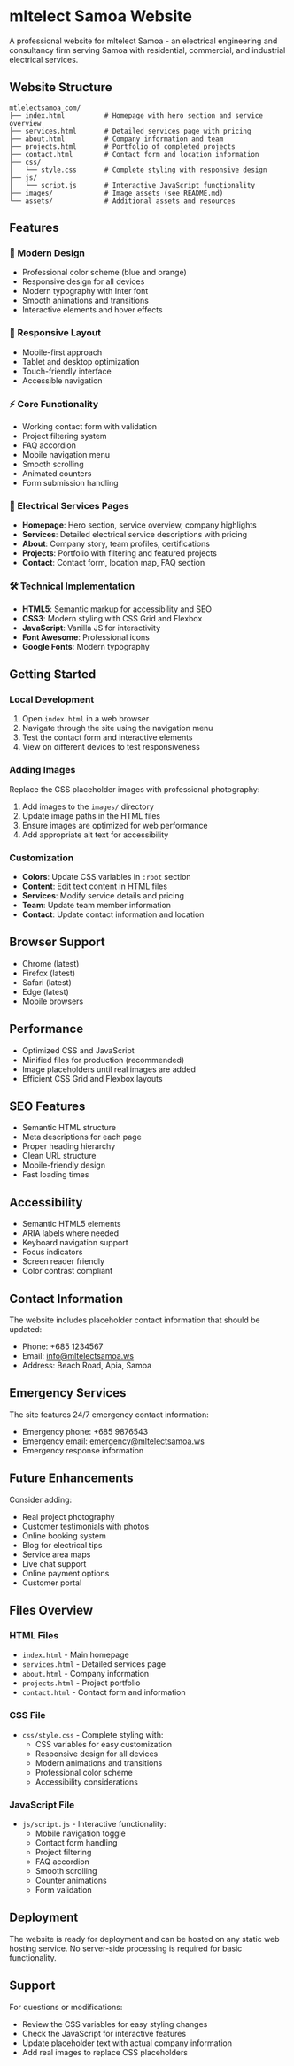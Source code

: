 # mltelect Samoa Website

A professional website for mltelect Samoa - an electrical engineering and consultancy firm serving Samoa with residential, commercial, and industrial electrical services.

## Website Structure

```
mtlelectsamoa_com/
├── index.html          # Homepage with hero section and service overview
├── services.html       # Detailed services page with pricing
├── about.html          # Company information and team
├── projects.html       # Portfolio of completed projects
├── contact.html        # Contact form and location information
├── css/
│   └── style.css       # Complete styling with responsive design
├── js/
│   └── script.js       # Interactive JavaScript functionality
├── images/             # Image assets (see README.md)
└── assets/             # Additional assets and resources
```

## Features

### 🎨 Modern Design
- Professional color scheme (blue and orange)
- Responsive design for all devices
- Modern typography with Inter font
- Smooth animations and transitions
- Interactive elements and hover effects

### 📱 Responsive Layout
- Mobile-first approach
- Tablet and desktop optimization
- Touch-friendly interface
- Accessible navigation

### ⚡ Core Functionality
- Working contact form with validation
- Project filtering system
- FAQ accordion
- Mobile navigation menu
- Smooth scrolling
- Animated counters
- Form submission handling

### 🔌 Electrical Services Pages
- **Homepage**: Hero section, service overview, company highlights
- **Services**: Detailed electrical service descriptions with pricing
- **About**: Company story, team profiles, certifications
- **Projects**: Portfolio with filtering and featured projects
- **Contact**: Contact form, location map, FAQ section

### 🛠️ Technical Implementation
- **HTML5**: Semantic markup for accessibility and SEO
- **CSS3**: Modern styling with CSS Grid and Flexbox
- **JavaScript**: Vanilla JS for interactivity
- **Font Awesome**: Professional icons
- **Google Fonts**: Modern typography

## Getting Started

### Local Development
1. Open `index.html` in a web browser
2. Navigate through the site using the navigation menu
3. Test the contact form and interactive elements
4. View on different devices to test responsiveness

### Adding Images
Replace the CSS placeholder images with professional photography:
1. Add images to the `images/` directory
2. Update image paths in the HTML files
3. Ensure images are optimized for web performance
4. Add appropriate alt text for accessibility

### Customization
- **Colors**: Update CSS variables in `:root` section
- **Content**: Edit text content in HTML files
- **Services**: Modify service details and pricing
- **Team**: Update team member information
- **Contact**: Update contact information and location

## Browser Support

- Chrome (latest)
- Firefox (latest)
- Safari (latest)
- Edge (latest)
- Mobile browsers

## Performance

- Optimized CSS and JavaScript
- Minified files for production (recommended)
- Image placeholders until real images are added
- Efficient CSS Grid and Flexbox layouts

## SEO Features

- Semantic HTML structure
- Meta descriptions for each page
- Proper heading hierarchy
- Clean URL structure
- Mobile-friendly design
- Fast loading times

## Accessibility

- Semantic HTML5 elements
- ARIA labels where needed
- Keyboard navigation support
- Focus indicators
- Screen reader friendly
- Color contrast compliant

## Contact Information

The website includes placeholder contact information that should be updated:
- Phone: +685 1234567
- Email: info@mltelectsamoa.ws
- Address: Beach Road, Apia, Samoa

## Emergency Services

The site features 24/7 emergency contact information:
- Emergency phone: +685 9876543
- Emergency email: emergency@mltelectsamoa.ws
- Emergency response information

## Future Enhancements

Consider adding:
- Real project photography
- Customer testimonials with photos
- Online booking system
- Blog for electrical tips
- Service area maps
- Live chat support
- Online payment options
- Customer portal

## Files Overview

### HTML Files
- `index.html` - Main homepage
- `services.html` - Detailed services page
- `about.html` - Company information
- `projects.html` - Project portfolio
- `contact.html` - Contact form and information

### CSS File
- `css/style.css` - Complete styling with:
  - CSS variables for easy customization
  - Responsive design for all devices
  - Modern animations and transitions
  - Professional color scheme
  - Accessibility considerations

### JavaScript File
- `js/script.js` - Interactive functionality:
  - Mobile navigation toggle
  - Contact form handling
  - Project filtering
  - FAQ accordion
  - Smooth scrolling
  - Counter animations
  - Form validation

## Deployment

The website is ready for deployment and can be hosted on any static web hosting service. No server-side processing is required for basic functionality.

## Support

For questions or modifications:
- Review the CSS variables for easy styling changes
- Check the JavaScript for interactive features
- Update placeholder text with actual company information
- Add real images to replace CSS placeholders